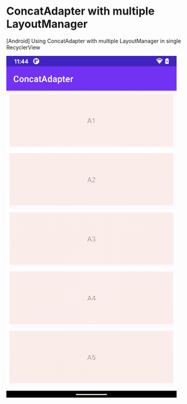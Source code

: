 # ConcatAdapter with multiple LayoutManager
[Android] Using ConcatAdapter with multiple LayoutManager in single RecyclerView

![Sample](./public/sample.gif)

